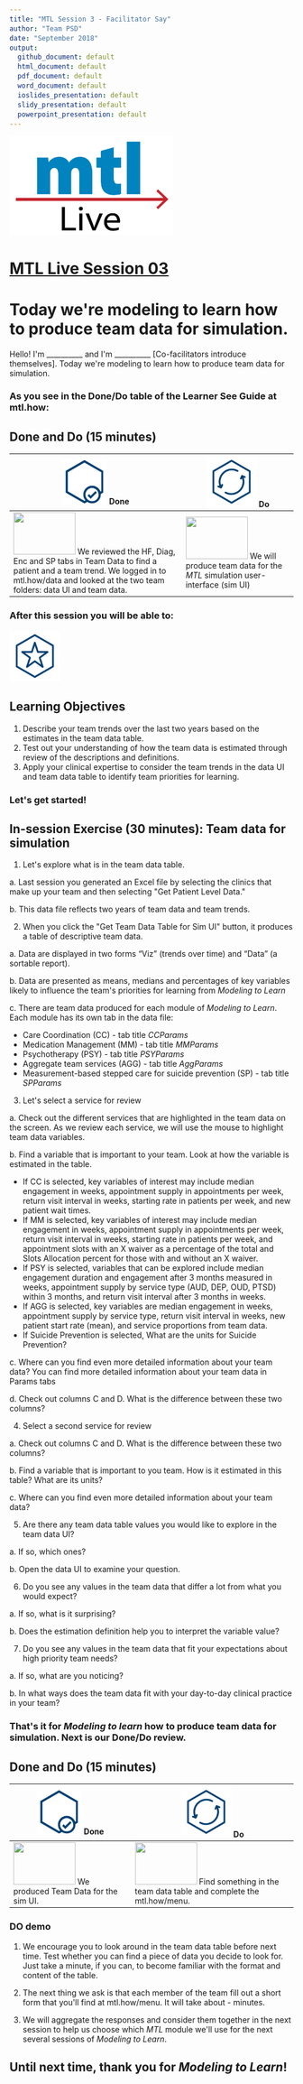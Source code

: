 ```yaml
---
title: "MTL Session 3 - Facilitator Say"
author: "Team PSD"
date: "September 2018"
output: 
  github_document: default
  html_document: default
  pdf_document: default
  word_document: default
  ioslides_presentation: default
  slidy_presentation: default
  powerpoint_presentation: default
---
```


<img src = "https://github.com/lzim/teampsd/blob/master/resources/logos/mtl_live_sq_sm.png"
     height = "175" width = "290">  

# [MTL Live Session 03](https://github.com/lzim/teampsd/blob/master/mtl_facilitate_workgroup/mtl_live_guide/mtl_live_session03_see.Rmd "MTL Live Session 03")

# Today we're modeling to learn how to produce team data for simulation.  

Hello! I'm __________ and I'm __________ [Co-facilitators introduce themselves]. Today we're modeling to learn how to produce team data for simulation.

### As you see in the Done/Do table of the Learner See Guide at mtl.how:

## Done and Do (15 minutes)
<!-- Do/Done Tables -->
| <img src = "https://github.com/lzim/teampsd/blob/master/resources/icons/done.png" height = "80" width = "80"> **Done** | <img src = "https://github.com/lzim/teampsd/blob/master/resources/icons/do.png" height = "90" width = "90"> **Do** |
| --- | --- | 
| [<img src = "https://raw.githubusercontent.com/lzim/teampsd/master/resources/logos/mtl_how_data_sm.png" height = "75" width = "110">](http://mtl.how/data) We reviewed the HF, Diag, Enc and SP tabs in Team Data to find a patient and a team trend. We logged in to mtl.how/data and looked at the two team folders: data UI and team data. | [<img src = "https://raw.githubusercontent.com/lzim/teampsd/master/resources/logos/mtl_how_sim.png" height = "75" width = "110">](http://mtl.how/sim) We will produce team data for the _MTL_ simulation user-interface (sim UI)| 

### After this session you will be able to:

<!-- Learning Objectives Icon --> 
<img src = "https://github.com/lzim/teampsd/blob/master/resources/icons/learning_objectives.png" height = "90" width = "90" style ="display: inline-block"/> 

## Learning Objectives

1. Describe your team trends over the last two years based on the estimates in the team data table.
2. Test out your understanding of how the team data is estimated through review of the descriptions and definitions.
3. Apply your clinical expertise to consider the team trends in the data UI and team data table to identify team priorities for learning.

### Let's get started!

## In-session Exercise (30 minutes): Team data for simulation

1. Let's explore what is in the team data table.

a. Last session you generated an Excel file by selecting the clinics that make up your team and then selecting "Get Patient Level Data." 

b. This data file reflects two years of team data and team trends. 

2. When you click the "Get Team Data Table for Sim UI" button, it produces a table of descriptive team data.

a. Data are displayed in two forms “Viz” (trends over time) and “Data” (a sortable report).

b. Data are presented as means, medians and percentages of key variables likely to influence the team's priorities for learning from *Modeling to Learn*

c. There are team data produced for each module of *Modeling to Learn*. Each module has its own tab in the data file:
 + Care Coordination (CC) - tab title *CCParams*
 + Medication Management (MM) - tab title *MMParams*
 + Psychotherapy (PSY) - tab title *PSYParams*
 + Aggregate team services (AGG) - tab title *AggParams*
 + Measurement-based stepped care for suicide prevention (SP) - tab title *SPParams*

3. Let's select a service for review

a. Check out the different services that are highlighted in the team data on the screen. As we review each service, we will use the mouse to highlight team data variables.

b. Find a variable that is important to your team. Look at how the variable is estimated in the table. 

   - If CC is selected, key variables of interest may include median engagement in weeks, appointment supply in appointments per week, return visit interval in weeks, starting rate in patients per week, and new patient wait times.
   - If MM is selected, key variables of interest may include median engagement in weeks, appointment supply in appointments per week, return visit interval in weeks, starting rate in patients per week, and appointment slots with an X waiver as a percentage of the total and Slots Allocation percent for those with and without an X waiver.
   - If PSY is selected, variables that can be explored include median engagement duration and engagement after 3 months measured in weeks, appointment supply by service type (AUD, DEP, OUD, PTSD) within 3 months, and return visit interval after 3 months in weeks.
   - If AGG is selected, key variables are median engagement in weeks, appointment supply by service type, return visit interval in weeks, new patient start rate (mean), and service proportions from team data.
   - If Suicide Prevention is selected, What are the units for Suicide Prevention?

c. Where can you find even more detailed information about your team data? You can find more detailed information about your team data in Params tabs 

d. Check out columns C and D. What is the difference between these two columns?

4. Select a second service for review

a. Check out columns C and D. What is the difference between these two columns?

b. Find a variable that is important to you team. How is it estimated in this table? What are its units?

c. Where can you find even more detailed information about your team data?

5. Are there any team data table values you would like to explore in the team data UI?

a. If so, which ones? 

b. Open the data UI to examine your question.

6. Do you see any values in the team data that differ a lot from what you would expect?

a. If so, what is it surprising? 

b. Does the estimation definition help you to interpret the variable value?

7. Do you see any values in the team data that fit your expectations about high priority team needs?

a. If so, what are you noticing? 

b. In what ways does the team data fit with your day-to-day clinical practice in your team?


### That's it for _Modeling to learn_ how to produce team data for simulation. Next is our Done/Do review.

## Done and Do (15 minutes)
<!-- Do/Done Tables -->
| <img src = "https://github.com/lzim/teampsd/blob/master/resources/icons/done.png" height = "80" width = "80"> **Done** | <img src = "https://github.com/lzim/teampsd/blob/master/resources/icons/do.png" height = "90" width = "90"> **Do** |
| --- | --- | 
| [<img src = "https://raw.githubusercontent.com/lzim/teampsd/master/resources/logos/mtl_how_sim.png" height = "75" width = "110">](http://mtl.how/sim) We produced Team Data for the sim UI. |  [<img src = "https://raw.githubusercontent.com/lzim/teampsd/master/resources/logos/mtl_how_menu.png" height = "75" width = "110">](http://mtl.how/menu) Find something in the team data table and complete the mtl.how/menu. | 

### DO demo

1. We encourage you to look around in the team data table before next time. Test whether you can find a piece of data you decide to look for. Just take a minute, if you can, to become familiar with the format and content of the table.

2. The next thing we ask is that each member of the team fill out a short form that you'll find at mtl.how/menu. It will take about - minutes.

3. We will aggregate the responses and consider them together in the next session to help us choose which _MTL_ module we'll use for the next several sessions of _Modeling to Learn_.


## Until next time, thank you for *Modeling to Learn*!
